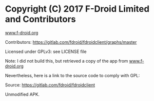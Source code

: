 # Copyright (C) 2017 F-Droid Limited and Contributors

www.f-droid.org

Contributors: https://gitlab.com/fdroid/fdroidclient/graphs/master

Licensed under GPLv3: see LICENSE file

Note: I did not build this, but retrieved a copy of the app from www.f-droid.org

Nevertheless, here is a link to the source code to comply with GPL:

Source: https://gitlab.com/fdroid/fdroidclient

Unmodified APK.
